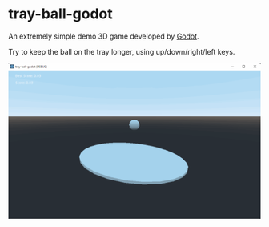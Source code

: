 # tray-ball-godot

An extremely simple demo 3D game developed by [Godot](https://godotengine.org/).

Try to keep the ball on the tray longer, using up/down/right/left keys.

<div align="center">
  <img src="doc/images/tray-ball-godot-demo-play.gif">
</div>
